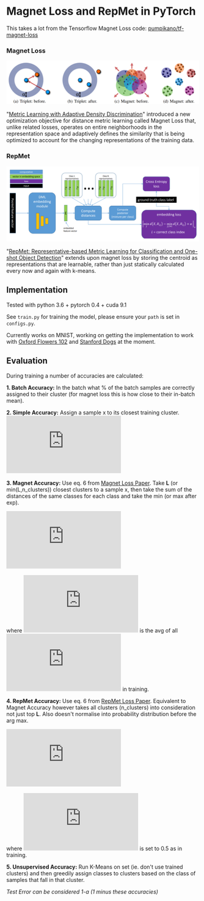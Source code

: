 # Magnet Loss and RepMet in PyTorch

This takes a lot from the Tensorflow Magnet Loss code: [pumpikano/tf-magnet-loss](https://github.com/pumpikano/tf-magnet-loss)

### Magnet Loss
![Figure 3 from paper](magnet.png)

"[Metric Learning with Adaptive Density Discrimination](http://arxiv.org/pdf/1511.05939v2.pdf)" introduced
a new optimization objective for distance metric learning called Magnet Loss that, unlike related losses,
operates on entire neighborhoods in the representation space and adaptively defines the similarity that is
being optimized to account for the changing representations of the training data.

### RepMet
![Figure 2 from paper](repmet.png)

"[RepMet: Representative-based Metric Learning for Classification and One-shot Object Detection](https://arxiv.org/pdf/1806.04728.pdf)"
extends upon magnet loss by storing the centroid as representations that are learnable, rather than just
 statically calculated every now and again with k-means.

## Implementation

Tested with python 3.6 + pytorch 0.4 + cuda 9.1

See `train.py` for training the model, please ensure your `path` is set in `configs.py`.

Currently works on MNIST, working on getting the implementation to work with [Oxford Flowers 102](http://www.robots.ox.ac.uk/~vgg/data/flowers/102/) and [Stanford Dogs](http://vision.stanford.edu/aditya86/ImageNetDogs/) at the moment.

## Evaluation
During training a number of accuracies are calculated:

**1. Batch Accuracy:**
In the batch what % of the batch samples are correctly assigned to their cluster (for magnet loss this is how close to their in-batch mean).

**2. Simple Accuracy:** 
Assign a sample x to its closest training cluster. 
![eq simple](https://latex.codecogs.com/gif.latex?C%28x%29%20%3D%20C%28%5Ctextup%7Barg%7D%20%5Cunderset%7Bi%3D1%2C...%2Cn%5C_clusters%7D%7B%5Ctextup%7Bmin%7D%7D%20%5Cleft%20%5C%7C%20x%20-%20r_i%20%5Cright%20%5C%7C%5E2_2%29)
 
**3. Magnet Accuracy:** 
Use eq. 6 from [Magnet Loss Paper](http://arxiv.org/pdf/1511.05939v2.pdf). Take **L** (or min(L,n_clusters)) closest clusters to a sample x,
then take the sum of the distances of the same classes for each class and take the min (or max after exp).

![eq 6 ML](https://latex.codecogs.com/gif.latex?C%28x%29%20%3D%20%5Ctextup%7Barg%7D%20%5Cunderset%7Bc%3D1%2C...%2CN%7D%7B%5Ctextup%7Bmax%7D%7D%20%5Cfrac%7B%5Csum_%7Bl%3AC%28r_l%29%3Dc%7D%20e%5E%7B-%5Cfrac%7B1%7D%7B2%5Csigma%20%5E2%7D%20%5Cleft%20%5C%7C%20x%20-%20r_l%20%5Cright%20%5C%7C%5E2_2%7D%7D%7B%5Csum_%7Bl%3D1%7D%5E%7BL%7De%5E%7B-%5Cfrac%7B1%7D%7B2%5Csigma%20%5E2%7D%20%5Cleft%20%5C%7C%20x%20-%20r_l%20%5Cright%20%5C%7C%5E2_2%7D%7D)

where ![sig2](https://latex.codecogs.com/gif.latex?%5Csigma%20%5E2) is the avg of all ![sig2](https://latex.codecogs.com/gif.latex?%5Csigma%20%5E2) in training.

**4. RepMet Accuracy:** 
Use eq. 6 from [RepMet Loss Paper](https://arxiv.org/pdf/1806.04728.pdf). Equivalent to Magnet Accuracy however takes all clusters (n_clusters) into consideration not just top **L**.
Also doesn't normalise into probability distribution before the arg max.

![eq 6 RM](https://latex.codecogs.com/gif.latex?C%28x%29%20%3D%20%5Ctextup%7Barg%7D%20%5Cunderset%7Bc%3D1%2C...%2CN%7D%7B%5Ctextup%7Bmax%7D%7D%20%5Csum_%7Bi%3AC%28r_i%29%3Dc%7D%20e%5E%7B-%5Cfrac%7B1%7D%7B2%5Csigma%20%5E2%7D%20%5Cleft%20%5C%7C%20x%20-%20r_i%20%5Cright%20%5C%7C%5E2_2%7D)

where ![sig2](https://latex.codecogs.com/gif.latex?%5Csigma%20%5E2) is set to 0.5 as in training.

**5. Unsupervised Accuracy:** 
Run K-Means on set (ie. don't use trained clusters) and then greedily assign classes to clusters based on the class of samples that fall in that cluster.  

*Test Error can be considered 1-a (1 minus these accuracies)*